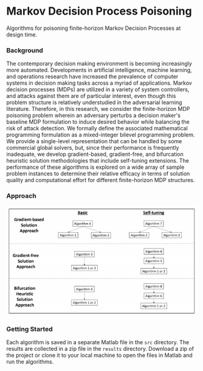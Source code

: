# Markov Decision Process Poisoning
Algorithms for poisoning finite-horizon Markov Decision Processes at design time.

### Background
The contemporary decision making environment is becoming
increasingly more automated. Developments in artificial intelligence,
machine learning, and operations research have increased the prevalence
of computer systems in decision making tasks across a myriad of
applications. Markov decision processes (MDPs) are utilized in a variety
of system controllers, and attacks against them are of particular
interest, even though this problem structure is relatively understudied
in the adversarial learning literature. Therefore, in this research, we
consider the finite-horizon MDP poisoning problem wherein an adversary
perturbs a decision maker's baseline MDP formulation to induce desired
behavior while balancing the risk of attack detection. We formally define
the associated mathematical programming formulation as a mixed-integer
bilevel programming problem. We provide a single-level representation
that can be handled by some commercial global solvers, but, since their
performance is frequently inadequate, we develop gradient-based,
gradient-free, and bifurcation heuristic solution methodologies that
include self-tuning extensions. The performance of these algorithms is
explored on a wide array of sample problem instances to determine their
relative efficacy in terms of solution quality and computational effort
for different finite-horizon MDP structures.

### Approach
![Algorithms](docs/algorithms.png)

### Getting Started
Each algorithm is saved in a separate Matlab file in the `src` directory. The results are collected in a zip file in the `results` directory. Download a zip of the project or clone it to your local machine to open the files in Matlab and run the algorithms.
